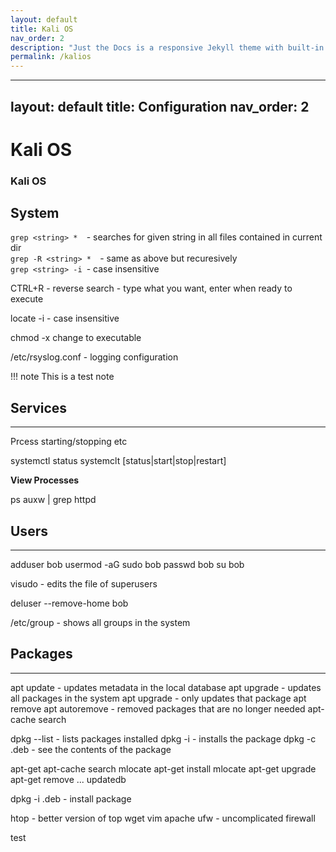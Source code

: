 ```yaml
---
layout: default
title: Kali OS
nav_order: 2
description: "Just the Docs is a responsive Jekyll theme with built-in search that is easily customizable and hosted on GitHub Pages."
permalink: /kalios
---
```

---
layout: default
title: Configuration
nav_order: 2
---

# Kali OS

### Kali OS

## System

`grep <string> *  `- searches for given string in all files contained in current dir  
`grep -R <string> *  `- same as above but recuresively  
`grep <string> -i `- case insensitive   



CTRL+R - reverse search - type what you want, enter when ready to execute

locate <string> -i - case insensitive

chmod -x <file> change to executable

/etc/rsyslog.conf - logging configuration


!!! note
  This is a test note


## Services
---

Prcess starting/stopping etc


systemctl status <process>
systemclt [status|start|stop|restart] <process>


**View Processes**

ps auxw | grep httpd


## Users
---


adduser bob
usermod -aG sudo bob
passwd bob
su bob

visudo - edits the file of superusers

deluser --remove-home bob

/etc/group - shows all groups in the system


## Packages
---

apt update - updates metadata in the local database
apt upgrade - updates all packages in the system
apt upgrade <package> - only updates that package
apt remove <package>
apt autoremove - removed packages that are no longer needed
apt-cache search <package>

dpkg --list - lists packages installed
dpkg -i <packagename> - installs the package
dpkg -c <package>.deb - see the contents of the package


apt-get
apt-cache search mlocate
apt-get install mlocate
apt-get upgrade
apt-get remove ...
updatedb

dpkg -i <package>.deb - install package




 htop  - better version of top
 wget
 vim
 apache
 ufw - uncomplicated firewall

test
